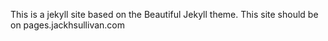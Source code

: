 This is a jekyll site based on the Beautiful Jekyll theme. This site should be on pages.jackhsullivan.com
